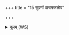 +++
title = "15 सुपर्णा वाचमक्रतोप"

+++
<details><summary>मूलम् (WS)</summary>

सुपर्णा वाचमक्रतोप द्यव्याखरे कृष्णा इषिरा अनर्तिषुः ।  
नि यन्नियन्त्युपरस्य निष्कृतिं पुरू रेतो दधिरे सूर्यश्रितः ॥ १६ ॥
</details>